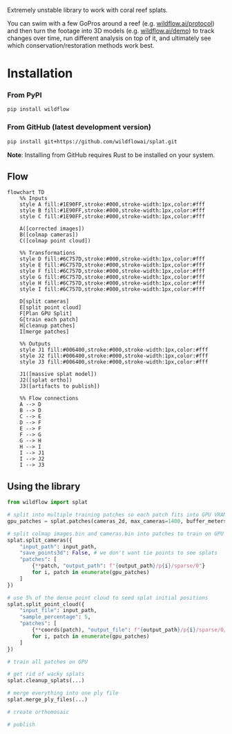 Extremely unstable library to work with coral reef splats.

You can swim with a few GoPros around a reef (e.g. [wildflow.ai/protocol](https://wildflow.ai/protocol)) and then turn the footage into 3D models (e.g. [wildflow.ai/demo](https://wildflow.ai/demo)) to track changes over time, run different analysis on top of it, and ultimately see which conservation/restoration methods work best.

# Installation

### From PyPI
```bash
pip install wildflow
```

### From GitHub (latest development version)
```bash
pip install git+https://github.com/wildflowai/splat.git
```

**Note**: Installing from GitHub requires Rust to be installed on your system.

## Flow

```mermaid
flowchart TD
    %% Inputs
    style A fill:#1E90FF,stroke:#000,stroke-width:1px,color:#fff
    style B fill:#1E90FF,stroke:#000,stroke-width:1px,color:#fff
    style C fill:#1E90FF,stroke:#000,stroke-width:1px,color:#fff

    A([corrected images]) 
    B([colmap cameras])
    C([colmap point cloud])

    %% Transformations
    style D fill:#6C757D,stroke:#000,stroke-width:1px,color:#fff
    style E fill:#6C757D,stroke:#000,stroke-width:1px,color:#fff
    style F fill:#6C757D,stroke:#000,stroke-width:1px,color:#fff
    style G fill:#6C757D,stroke:#000,stroke-width:1px,color:#fff
    style H fill:#6C757D,stroke:#000,stroke-width:1px,color:#fff
    style I fill:#6C757D,stroke:#000,stroke-width:1px,color:#fff

    D[split cameras]
    E[split point cloud]
    F[Plan GPU Split]
    G[train each patch]
    H[cleanup patches]
    I[merge patches]

    %% Outputs
    style J1 fill:#006400,stroke:#000,stroke-width:1px,color:#fff
    style J2 fill:#006400,stroke:#000,stroke-width:1px,color:#fff
    style J3 fill:#006400,stroke:#000,stroke-width:1px,color:#fff

    J1([massive splat model])
    J2([splat ortho])
    J3([artifacts to publish])

    %% Flow connections
    A --> D
    B --> D
    C --> E
    D --> F
    E --> F
    F --> G
    G --> H
    H --> I
    I --> J1
    I --> J2
    I --> J3

```

## Using the library
```py
from wildflow import splat

# split into multiple training patches so each patch fits into GPU VRAM
gpu_patches = splat.patches(cameras_2d, max_cameras=1400, buffer_meters=2)

# split colmap images.bin and cameras.bin into patches to train on GPU
splat.split_cameras({
    "input_path": input_path,
    "save_points3d": False, # we don't want tie points to see splats
    "patches": [
        {**patch, "output_path": f"{output_path}/p{i}/sparse/0"}
        for i, patch in enumerate(gpu_patches)
    ]
})

# use 5% of the dense point cloud to seed splat initial positions
splat.split_point_cloud({
    "input_file": input_path,
    "sample_percentage": 5,
    "patches": [
        {**coords(patch), "output_file": f"{output_path}/p{i}/sparse/0/points3D.bin"}
        for i, patch in enumerate(gpu_patches)
    ]
})

# train all patches on GPU

# get rid of wacky splats
splat.cleanup_splats(...)

# merge everything into one ply file
splat.merge_ply_files(...)

# create orthomosaic

# publish

```
